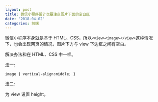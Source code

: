 ```yaml
---
layout: post
title: 微信小程序设计也要注意图片下面的空白区
date: '2018-04-02'
categories: 前端
---
```


微信小程序本身就是基于 HTML、CSS，所以`<view><image></view>`这种情况下，也会出现网页的情况，图片下方与 view 下边框之间有空白。

解决办法和在 HTML、CSS 中一样。

法一:

```
image { vertical-align:middle; }
```

法二:

为 view 设置 height。